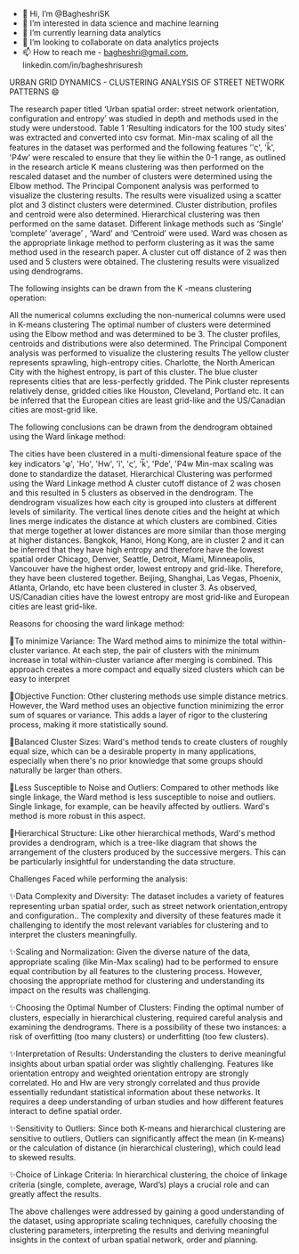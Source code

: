 - 👋 Hi, I’m @BagheshriSK
- 👀 I’m interested in data science and machine learning
- 🌱 I’m currently learning data analytics
- 💞️ I’m looking to collaborate on data analytics projects
- 📫 How to reach me - bagheshri@gmail.com, linkedin.com/in/bagheshrisuresh

<!---
BagheshriSK/BagheshriSK is a ✨ special ✨ repository because its `README.md` (this file) appears on your GitHub profile.
You can click the Preview link to take a look at your changes.
--->

URBAN GRID DYNAMICS - CLUSTERING ANALYSIS OF STREET NETWORK PATTERNS :smile:

The research paper titled ‘Urban spatial order: street network orientation, configuration and entropy’ was studied in depth and methods used in the study were understood. Table 1 ‘Resulting indicators for the 100 study sites’ was extracted and converted into csv format. Min-max scaling of all the features in the dataset was performed and the following features ‘'ς', 'k̅', 'P4w’ were rescaled to ensure that they lie within the 0-1 range, as outlined in the research article K means clustering was then performed on the rescaled dataset and the number of clusters were determined using the Elbow method. The Principal Component analysis was performed to visualize the clustering results. The results were visualized using a scatter plot and 3 distinct clusters were determined. Cluster distribution, profiles and centroid were also determined. Hierarchical clustering was then performed on the same dataset. Different linkage methods such as ‘Single’ ‘complete’ ‘average’ , ‘Ward’ and ‘Centroid’ were used. Ward was chosen as the appropriate linkage method to perform clustering as it was the same method used in the research paper. A cluster cut off distance of 2 was then used and 5 clusters were obtained. The clustering results were visualized using dendrograms.

The following insights can be drawn from the K -means clustering operation:

All the numerical columns excluding the non-numerical columns were used in K-means clustering The optimal number of clusters were determined using the Elbow method and was determined to be 3. The cluster profiles, centroids and distributions were also determined. The Principal Component analysis was performed to visualize the clustering results The yellow cluster represents sprawling, high-entropy cities. Charlotte, the North American City with the highest entropy, is part of this cluster. The blue cluster represents cities that are less-perfectly gridded. The Pink cluster represents relatively dense, gridded cities like Houston, Cleveland, Portland etc. It can be inferred that the European cities are least grid-like and the US/Canadian cities are most-grid like.

The following conclusions can be drawn from the dendrogram obtained using the Ward linkage method:

The cities have been clustered in a multi-dimensional feature space of the key indicators 'φ', 'Ηo', 'Ηw', 'ĩ', 'ς', 'k̅', 'Pde', 'P4w Min-max scaling was done to standardize the dataset. Hierarchical Clustering was performed using the Ward Linkage method A cluster cutoff distance of 2 was chosen and this resulted in 5 clusters as observed in the dendrogram. The dendrogram visualizes how each city is grouped into clusters at different levels of similarity. The vertical lines denote cities and the height at which lines merge indicates the distance at which clusters are combined. Cities that merge together at lower distances are more similar than those merging at higher distances. Bangkok, Hanoi, Hong Kong, are in cluster 2 and it can be inferred that they have high entropy and therefore have the lowest spatial order Chicago, Denver, Seattle, Detroit, Miami, Minneapolis, Vancouver have the highest order, lowest entropy and grid-like. Therefore, they have been clustered together. Beijing, Shanghai, Las Vegas, Phoenix, Atlanta, Orlando, etc have been clustered in cluster 3. As observed, US/Canadian cities have the lowest entropy are most grid-like and European cities are least grid-like.

Reasons for choosing the ward linkage method:

:tada:To minimize Variance: The Ward method aims to minimize the total within-cluster variance. At each step, the pair of clusters with the minimum increase in total within-cluster variance after merging is combined. This approach creates a more compact and equally sized clusters which can be easy to interpret

:tada:Objective Function: Other clustering methods use simple distance metrics. However, the Ward method uses an objective function minimizing the error sum of squares or variance. This adds a layer of rigor to the clustering process, making it more statistically sound.

:tada:Balanced Cluster Sizes: Ward's method tends to create clusters of roughly equal size, which can be a desirable property in many applications, especially when there's no prior knowledge that some groups should naturally be larger than others.

:tada:Less Susceptible to Noise and Outliers: Compared to other methods like single linkage, the Ward method is less susceptible to noise and outliers. Single linkage, for example, can be heavily affected by outliers. Ward's method is more robust in this aspect.

:tada:Hierarchical Structure: Like other hierarchical methods, Ward's method provides a dendrogram, which is a tree-like diagram that shows the arrangement of the clusters produced by the successive mergers. This can be particularly insightful for understanding the data structure.


Challenges Faced while performing the analysis:

:sparkles:Data Complexity and Diversity: The dataset includes a variety of features representing urban spatial order, such as street network orientation,entropy and configuration.. The complexity and diversity of these features made it challenging to identify the most relevant variables for clustering and to interpret the clusters meaningfully.

:sparkles:Scaling and Normalization: Given the diverse nature of the data, appropriate scaling (like Min-Max scaling) had to be performed to ensure equal contribution by all features to the clustering process. However, choosing the appropriate method for clustering and understanding its impact on the results was challenging.

:sparkles:Choosing the Optimal Number of Clusters: Finding the optimal number of clusters, especially in hierarchical clustering, required careful analysis and examining the dendrograms. There is a possibility of these two instances: a risk of overfitting (too many clusters) or underfitting (too few clusters).

:sparkles:Interpretation of Results: Understanding the clusters to derive meaningful insights about urban spatial order was slightly challenging. Features like orientation entropy and weighted orientation entropy are strongly correlated. Ηo and Ηw are very strongly correlated and thus provide essentially redundant statistical information about these networks. It requires a deep understanding of urban studies and how different features interact to define spatial order.

:sparkles:Sensitivity to Outliers: Since both K-means and hierarchical clustering are sensitive to outliers, Outliers can significantly affect the mean (in K-means) or the calculation of distance (in hierarchical clustering), which could lead to skewed results.

:sparkles:Choice of Linkage Criteria: In hierarchical clustering, the choice of linkage criteria (single, complete, average, Ward’s) plays a crucial role and can greatly affect the results.

The above challenges were addressed by gaining a good understanding of the dataset, using appropriate scaling techniques, carefully choosing the clustering parameters, interpreting the results and deriving meaningful insights in the context of urban spatial network, order and planning.
